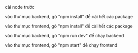   
  cài node trước

  vào thư mục backend, gõ "npm install" để cài hết các package
  
  vào thư mục frontend, gõ "npm install" để cài hết các package

  vào thư mục backend, gõ "npm run dev" để chạy backend
  
  vào thư mục frontend, gõ "npm start" để chạy frontend
